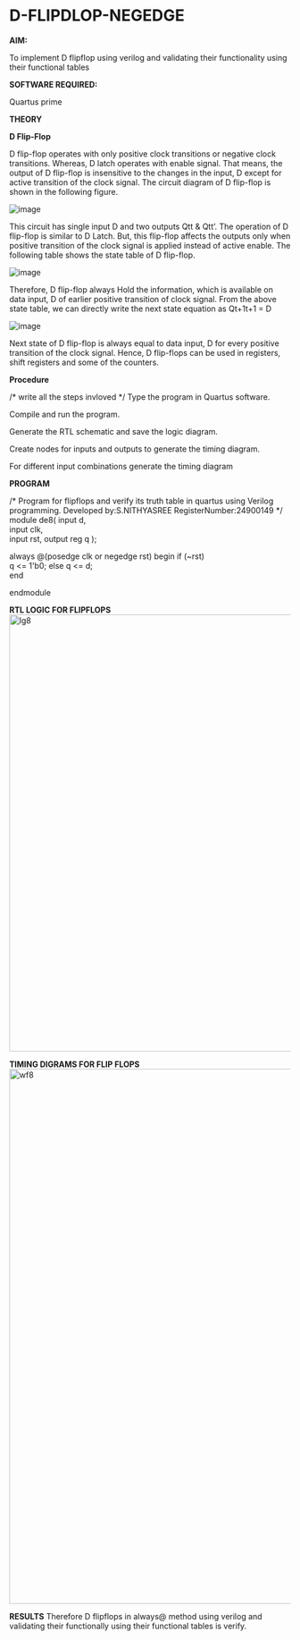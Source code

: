 # D-FLIPDLOP-NEGEDGE

**AIM:**

To implement  D flipflop using verilog and validating their functionality using their functional tables

**SOFTWARE REQUIRED:**

Quartus prime

**THEORY**

**D Flip-Flop**

D flip-flop operates with only positive clock transitions or negative clock transitions. Whereas, D latch operates with enable signal. That means, the output of D flip-flop is insensitive to the changes in the input, D except for active transition of the clock signal. The circuit diagram of D flip-flop is shown in the following figure.

![image](https://github.com/naavaneetha/D-FLIPDLOP-NEGEDGE/assets/154305477/48c81fe8-bc3f-40e7-95e2-519fc155ad51)

This circuit has single input D and two outputs Qtt & Qtt’. The operation of D flip-flop is similar to D Latch. But, this flip-flop affects the outputs only when positive transition of the clock signal is applied instead of active enable. The following table shows the state table of D flip-flop.

![image](https://github.com/naavaneetha/D-FLIPDLOP-NEGEDGE/assets/154305477/e5f3fda7-68ec-4a3a-a0a4-cf6f9cc4ab55)

Therefore, D flip-flop always Hold the information, which is available on data input, D of earlier positive transition of clock signal. From the above state table, we can directly write the next state equation as Qt+1t+1 = D

![image](https://github.com/naavaneetha/D-FLIPDLOP-NEGEDGE/assets/154305477/8592c0d8-2917-4142-91b9-d6c30dd891d2)

Next state of D flip-flop is always equal to data input, D for every positive transition of the clock signal. Hence, D flip-flops can be used in registers, shift registers and some of the counters.

**Procedure**

/* write all the steps invloved */
Type the program in Quartus software.

Compile and run the program.

Generate the RTL schematic and save the logic diagram.

Create nodes for inputs and outputs to generate the timing diagram.

For different input combinations generate the timing diagram

**PROGRAM**

/* Program for flipflops and verify its truth table in quartus using Verilog programming.
Developed by:S.NITHYASREE
RegisterNumber:24900149
*/
module de8(
    input d,    
    input clk,  
    input rst, 
    output reg q 
);

always @(posedge clk or negedge rst) begin
    if (~rst)    
        q <= 1'b0; 
    else
        q <= d;   
end

endmodule

**RTL LOGIC FOR FLIPFLOPS**
<img width="782" alt="lg8" src="https://github.com/user-attachments/assets/03d17599-1b26-4383-84d3-bca8e55b74f4" />

**TIMING DIGRAMS FOR FLIP FLOPS**
<img width="957" alt="wf8" src="https://github.com/user-attachments/assets/4c1ba682-0be4-48fe-8c98-976ca20183d0" />


**RESULTS**
Therefore D flipflops in always@ method using verilog and validating their functionally using their functional tables is verify.
